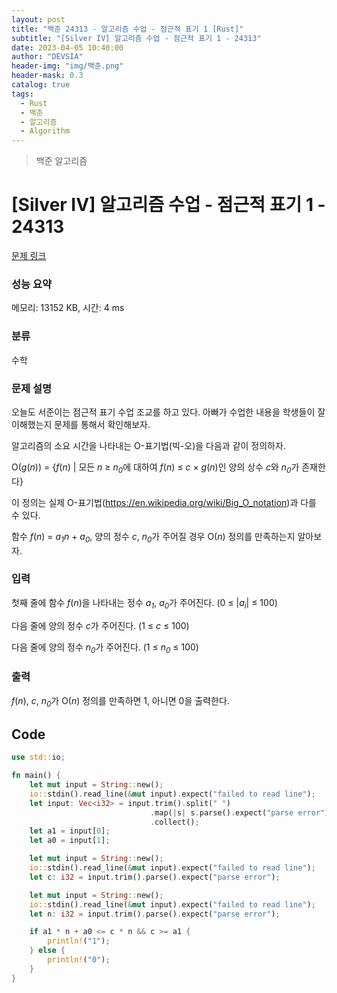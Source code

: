 ```yaml
---
layout: post
title: "백준 24313 - 알고리즘 수업 - 점근적 표기 1 [Rust]"
subtitle: "[Silver IV] 알고리즘 수업 - 점근적 표기 1 - 24313"
date: 2023-04-05 10:40:00
author: "DEVSIA"
header-img: "img/백준.png"
header-mask: 0.3
catalog: true
tags:
  - Rust
  - 백준
  - 알고리즘
  - Algorithm
---
```


> 백준 알고리즘

# [Silver IV] 알고리즘 수업 - 점근적 표기 1 - 24313

[문제 링크](https://www.acmicpc.net/problem/24313)

### 성능 요약

메모리: 13152 KB, 시간: 4 ms

### 분류

수학

### 문제 설명

<p>오늘도 서준이는 점근적 표기 수업 조교를 하고 있다. 아빠가 수업한 내용을 학생들이 잘 이해했는지 문제를 통해서 확인해보자.</p>

<p>알고리즘의 소요 시간을 나타내는 O-표기법(빅-오)을 다음과 같이 정의하자.</p>

<p>O(<em>g</em>(<em>n</em>)) = {<em>f</em>(<em>n</em>) | 모든 <em>n</em> ≥ <em>n<sub>0</sub></em>에 대하여 <em>f</em>(<em>n</em>) ≤ <em>c</em> × <em>g</em>(<em>n</em>)인 양의 상수 <em>c</em>와 <em>n<sub>0</sub></em>가 존재한다}</p>

<p>이 정의는 실제 O-표기법(<a href="https://en.wikipedia.org/wiki/Big_O_notation">https://en.wikipedia.org/wiki/Big_O_notation</a>)과 다를 수 있다.</p>

<p>함수 <em>f</em>(<em>n</em>) = <em>a<sub>1</sub>n </em>+ <em>a<sub>0</sub></em>, 양의 정수 <em>c</em>, <em>n<sub>0</sub></em>가 주어질 경우 O(<em>n</em>) 정의를 만족하는지 알아보자.</p>

### 입력

 <p>첫째 줄에 함수 <em>f</em>(<em>n</em>)을 나타내는 정수 <em>a<sub>1</sub></em>, <em>a</em><sub><em>0</em></sub>가 주어진다. (0 ≤ |<em>a<sub>i</sub></em>| ≤ 100)</p>

<p>다음 줄에 양의 정수 <em>c</em>가 주어진다. (1 ≤ <em>c</em> ≤ 100)</p>

<p>다음 줄에 양의 정수 <em>n<sub>0</sub></em>가 주어진다. (1 ≤ <em>n<sub>0</sub></em> ≤ 100)</p>

### 출력

 <p><em>f</em>(<em>n</em>), <em>c</em>, <em>n<sub>0</sub></em>가 O(<em>n</em>) 정의를 만족하면 1, 아니면 0을 출력한다.</p>

## Code

```rs
use std::io;

fn main() {
    let mut input = String::new();
    io::stdin().read_line(&mut input).expect("failed to read line");
    let input: Vec<i32> = input.trim().split(" ")
                               .map(|s| s.parse().expect("parse error"))
                               .collect();
    let a1 = input[0];
    let a0 = input[1];

    let mut input = String::new();
    io::stdin().read_line(&mut input).expect("failed to read line");
    let c: i32 = input.trim().parse().expect("parse error");

    let mut input = String::new();
    io::stdin().read_line(&mut input).expect("failed to read line");
    let n: i32 = input.trim().parse().expect("parse error");

    if a1 * n + a0 <= c * n && c >= a1 {
        println!("1");
    } else {
        println!("0");
    }
}

```
